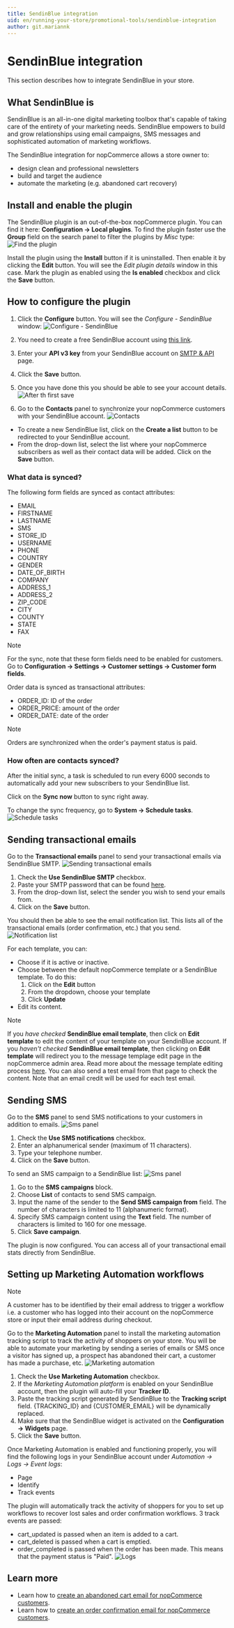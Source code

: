 ```yaml
---
title: SendinBlue integration
uid: en/running-your-store/promotional-tools/sendinblue-integration
author: git.mariannk
---
```


# SendinBlue integration

This section describes how to integrate SendinBlue in your store.

## What SendinBlue is

SendinBlue is an all-in-one digital marketing toolbox that's capable of taking care of the entirety of your marketing needs. SendinBlue empowers to build and grow relationships using email campaigns, SMS messages and sophisticated automation of marketing workflows. 

The SendinBlue integration for nopCommerce allows a store owner to:
* design clean and professional newsletters
* build and target the audience
* automate the marketing (e.g. abandoned cart recovery)

## Install and enable the plugin

The SendinBlue plugin is an out-of-the-box nopCommerce plugin. You can find it here: **Configuration → Local plugins**. To find the plugin faster use the **Group** field on the search panel to filter the plugins by *Misc* type:
![Find the plugin](_static/sendinblue-integration/plugin-list.jpg)

Install the plugin using the **Install** button if it is uninstalled. Then enable it by clicking the **Edit** button. You will see the *Edit plugin details* window in this case. Mark the plugin as enabled using the **Is enabled** checkbox and click the **Save** button.

## How to configure the plugin

1. Click the **Configure** button. You will see the *Configure - SendinBlue* window:
![Configure - SendinBlue](_static/sendinblue-integration/configure-window.jpg)

1. You need to create a free SendinBlue account using [this link](https://app.sendinblue.com/account/login/?utm_source=nopcommerce_plugin&utm_medium=plugin&utm_campaign=module_link).

1. Enter your **API v3 key** from your SendinBlue account on [SMTP & API](https://account.sendinblue.com/advanced/api/?utm_source=nopcommerce_plugin&utm_medium=plugin&utm_campaign=module_link) page.

1. Click the **Save** button.

1. Once you have done this you should be able to see your account details.
![After th first save](_static/sendinblue-integration/general-panel.jpg)

1. Go to the **Contacts** panel to synchronize your nopCommerce customers with your SendinBlue account.
![Contacts](_static/sendinblue-integration/contacts-panel.jpg)

* To create a new SendinBlue list, click on the **Create a list** button to be redirected to your SendinBlue account.
* From the drop-down list, select the list where your nopCommerce subscribers as well as their contact data will be added. Click on the **Save** button.

### What data is synced?

The following form fields are synced as contact attributes:
* EMAIL
* FIRSTNAME
* LASTNAME
* SMS
* STORE_ID
* USERNAME
* PHONE
* COUNTRY
* GENDER
* DATE_OF_BIRTH
* COMPANY
* ADDRESS_1
* ADDRESS_2
* ZIP_CODE
* CITY
* COUNTY
* STATE
* FAX

> [!NOTE]
>
> For the sync, note that these form fields need to be enabled for customers. Go to **Configuration → Settings → Customer settings → Customer form fields**.

Order data is synced as transactional attributes:
* ORDER_ID: ID of the order
* ORDER_PRICE: amount of the order
* ORDER_DATE: date of the order

> [!NOTE]
>
> Orders are synchronized when the order's payment status is paid.

### How often are contacts synced?

After the initial sync, a task is scheduled to run every 6000 seconds to automatically add your new subscribers to your SendinBlue list.

Click on the **Sync now** button to sync right away.

To change the sync frequency, go to **System → Schedule tasks**.
![Schedule tasks](_static/sendinblue-integration/configure-task.jpg)

## Sending transactional emails

Go to the **Transactional emails** panel to send your transactional emails via SendinBlue SMTP.
![Sending transactional emails](_static/sendinblue-integration/email-panel.jpg)

1. Check the **Use SendinBlue SMTP** checkbox.
1. Paste your SMTP password that can be found [here](https://account.sendinblue.com/advanced/api).
1. From the drop-down list, select the sender you wish to send your emails from.
1. Click on the **Save** button.

You should then be able to see the email notification list. This lists all of the transactional emails (order confirmation, etc.) that you send.
![Notification list](_static/sendinblue-integration/email-list.jpg)

For each template, you can:
* Choose if it is active or inactive.
* Choose between the default nopCommerce template or a SendinBlue template. To do this:
	1. Click on the **Edit** button
	1. From the dropdown, choose your template
	1. Click **Update**
* Edit its content.

> [!NOTE]
>
> If you *have checked* **SendinBlue email template**, then click on **Edit template** to edit the content of your template on your SendinBlue account. 
If you *haven't checked* **SendinBlue email template**, then clicking on **Edit template** will redirect you to the message templage edit page in the nopCommerce admin area. Read more about the message template editing process [here](xref:en/running-your-store/content-management/message-templates). You can also send a test email from that page to check the content. Note that an email credit will be used for each test email.

## Sending SMS

Go to the **SMS** panel to send SMS notifications to your customers in addition to emails.
![Sms panel](_static/sendinblue-integration/sms-panel.jpg)

1. Check the **Use SMS notifications** checkbox.
1. Enter an alphanumerical sender (maximum of 11 characters).
1. Type your telephone number.
1. Click on the **Save** button.

To send an SMS campaign to a SendinBlue list:
![Sms panel](_static/sendinblue-integration/sma-campaigns.jpg)

1. Go to the **SMS campaigns** block.
1. Choose **List** of contacts to send SMS campaign.
1. Input the name of the sender to the **Send SMS campaign from** field. The number of characters is limited to 11 (alphanumeric format).
1. Specify SMS campaign content using the **Text** field. The number of characters is limited to 160 for one message.
1. Click **Save campaign**.

The plugin is now configured. You can access all of your transactional email stats directly from SendinBlue.

## Setting up Marketing Automation workflows

> [!NOTE]
>
> A customer has to be identified by their email address to trigger a workflow i.e. a customer who has logged into their account on the nopCommerce store or input their email address during checkout.

Go to the **Marketing Automation** panel to install the marketing automation tracking script to track the activity of shoppers on your store. You will be able to automate your marketing by sending a series of emails or SMS once a visitor has signed up, a prospect has abandoned their cart, a customer has made a purchase, etc.
![Marketing automation](_static/sendinblue-integration/marketing-automation.jpg)

1. Check the **Use Marketing Automation** checkbox.
1. If the *Marketing Automation platform* is enabled on your SendinBlue account, then the plugin will auto-fill your **Tracker ID**.
1. Paste the tracking script generated by SendinBlue to the **Tracking script** field. {TRACKING_ID} and {CUSTOMER_EMAIL} will be dynamically replaced.
1. Make sure that the SendinBlue widget is activated on the **Configuration → Widgets** page.
1. Click the **Save** button.

Once Marketing Automation is enabled and functioning properly, you will find the following logs in your SendinBlue account under *Automation → Logs → Event logs*:

* Page
* Identify
* Track events

The plugin will automatically track the activity of shoppers for you to set up workflows to recover lost sales and order confirmation workflows. 3 track events are passed:

* cart_updated is passed when an item is added to a cart.
* cart_deleted is passed when a cart is emptied.
* order_completed is passed when the order has been made. This means that the payment status is "Paid".
![Logs](_static/sendinblue-integration/logs.png)

## Learn more

* Learn how to [create an abandoned cart email for nopCommerce customers](https://help.sendinblue.com/hc/en-us/articles/360004172899).
* Learn how to [create an order confirmation email for nopCommerce customers](https://help.sendinblue.com/hc/en-us/articles/360004172939).
